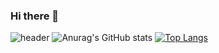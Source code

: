 ### Hi there 👋

![header](https://capsule-render.vercel.app/api?type=transparent&color=8B00FF&height=300&section=header&fontColor=8B00FF&text=smalleyescoding&fontSize=90)
![Anurag's GitHub stats](https://github-readme-stats.vercel.app/api?username=smalleyescoding&show_icons=true&theme=midnight-purple)
[![Top Langs](https://github-readme-stats.vercel.app/api/top-langs/?username=smalleyescoding&layout=compact)](https://github.com/smalleyescoding/github-readme-stats)

<!--
**smalleyescoding/smalleyescoding** is a ✨ _special_ ✨ repository because its `README.md` (this file) appears on your GitHub profile.

Here are some ideas to get you started:

- 🔭 I’m currently working on ...
- 🌱 I’m currently learning ...
- 👯 I’m looking to collaborate on ...
- 🤔 I’m looking for help with ...
- 💬 Ask me about ...
- 📫 How to reach me: ...
- 😄 Pronouns: ...
- ⚡ Fun fact: ...
-->
